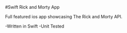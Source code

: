 #Swift Rick and Morty App

Full featured ios app showcasing The Rick and Morty API.

-Written in Swift
-Unit Tested

